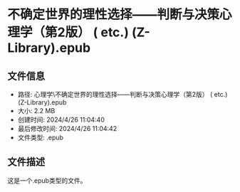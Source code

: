 ﻿# 不确定世界的理性选择——判断与决策心理学（第2版） ( etc.) (Z-Library).epub

## 文件信息
- 路径: 心理学\不确定世界的理性选择——判断与决策心理学（第2版） ( etc.) (Z-Library).epub
- 大小: 2.2 MB
- 创建时间: 2024/4/26 11:04:40
- 最后修改时间: 2024/4/26 11:04:42
- 文件类型: .epub

## 文件描述
这是一个.epub类型的文件。

